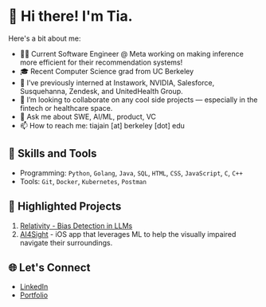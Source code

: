 # 👋 Hi there! I'm Tia.

Here's a bit about me:

- 👩‍💻 Current Software Engineer @ Meta working on making inference more efficient for their recommendation systems!
- 🎓 Recent Computer Science grad from UC Berkeley
- 🌱 I’ve previously interned at Instawork, NVIDIA, Salesforce, Susquehanna, Zendesk, and UnitedHealth Group.
- 👯 I’m looking to collaborate on any cool side projects — especially in the fintech or healthcare space.
- 💬 Ask me about SWE, AI/ML, product, VC
- 📫 How to reach me: tiajain [at] berkeley [dot] edu

## 🚀 Skills and Tools
- Programming: `Python`, `Golang`, `Java`, `SQL`, `HTML`, `CSS`, `JavaScript`, `C`, `C++` 
- Tools: `Git`, `Docker`, `Kubernetes`, `Postman`

## 🌟 Highlighted Projects
1. [Relativity - Bias Detection in LLMs](https://github.com/alishabose/Relativity-1D) 
2. [AI4Sight](https://github.com/TiaJain/AI4Sight) - iOS app that leverages ML to help the visually impaired navigate their surroundings.

## 🌐 Let's Connect
- [LinkedIn](https://www.linkedin.com/in/tiajain/)
- [Portfolio](https://tiajain.github.io/)
